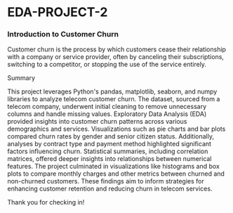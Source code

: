 # EDA-PROJECT-2

### Introduction to Customer Churn

Customer churn is the process by which customers cease their relationship with a company or service provider, often by canceling their subscriptions, switching to a competitor, or stopping the use of the service entirely.

Summary

This project leverages Python's pandas, matplotlib, seaborn, and numpy libraries to analyze telecom customer churn. The dataset, sourced from a telecom company, underwent initial cleaning to remove unnecessary columns and handle missing values. Exploratory Data Analysis (EDA) provided insights into customer churn patterns across various demographics and services. Visualizations such as pie charts and bar plots compared churn rates by gender and senior citizen status. Additionally, analyses by contract type and payment method highlighted significant factors influencing churn. Statistical summaries, including correlation matrices, offered deeper insights into relationships between numerical features. The project culminated in visualizations like histograms and box plots to compare monthly charges and other metrics between churned and non-churned customers. These findings aim to inform strategies for enhancing customer retention and reducing churn in telecom services.


Thank you for checking in!
